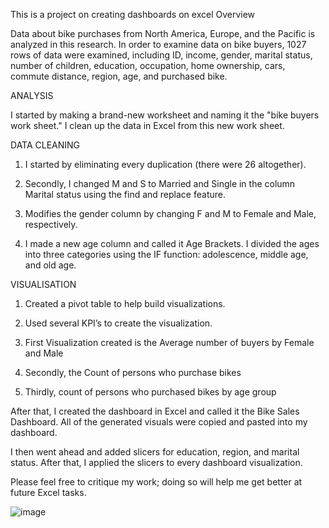 This is a project on creating dashboards on excel
Overview 

Data about bike purchases from North America, Europe, and the Pacific is analyzed in this research.
In order to examine data on bike buyers, 1027 rows of data were examined, including ID, income, gender, marital status, number of children, education, occupation, home ownership, cars, commute distance, region, age, and purchased bike.

ANALYSIS 

I started by making a brand-new worksheet and naming it the "bike buyers work sheet." I clean up the data in Excel from this new work sheet.

DATA CLEANING 

1) I started by eliminating every duplication (there were 26 altogether).

2) Secondly, I changed M and S to Married and Single in the column Marital status using the find and replace feature.

3) Modifies the gender column by changing F and M to Female and Male, respectively.

4) I made a new age column and called it Age Brackets. I divided the ages into three categories using the IF function: adolescence, middle age, and old age.

VISUALISATION

1)	Created a pivot table to help build visualizations. 

2)	Used several KPI’s to create the visualization.

3)	First Visualization created is the Average number of buyers by Female and Male

4)	Secondly, the Count of persons who purchase bikes

5)	Thirdly, count of persons who purchased bikes by age group

After that, I created the dashboard in Excel and called it the Bike Sales Dashboard. All of the generated visuals were copied and pasted into my dashboard. 

I then went ahead and added slicers for education, region, and marital status. After that, I applied the slicers to every dashboard visualization.


Please feel free to critique my work; doing so will help me get better at future Excel tasks.


![image](https://github.com/user-attachments/assets/1299a85c-d3d8-4028-8476-0ed0f846b574)


